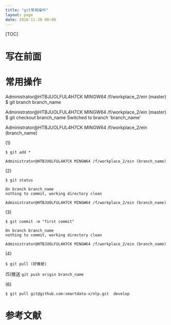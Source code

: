 ```yaml
---
title: "git常用操作"
layout: page
date: 2018-11-30 00:00
---
```

[TOC]

# 写在前面

# 常用操作

Administrator@HTBJUOLFUL4H7CK MINGW64 /f/workplace_2/ein (master)
$ git branch branch_name

Administrator@HTBJUOLFUL4H7CK MINGW64 /f/workplace_2/ein (master)
$ git checkout branch_name
Switched to branch 'branch_name'

Administrator@HTBJUOLFUL4H7CK MINGW64 /f/workplace_2/ein (branch_name)

(1)
```
$ git add *
```
	Administrator@HTBJUOLFUL4H7CK MINGW64 /f/workplace_2/ein (branch_name)

(2)
```
$ git status
```
	On branch branch_name
	nothing to commit, working directory clean

	Administrator@HTBJUOLFUL4H7CK MINGW64 /f/workplace_2/ein (branch_name)

(3)
```
$ git commit -m "first commit"
```
	On branch branch_name
	nothing to commit, working directory clean

	Administrator@HTBJUOLFUL4H7CK MINGW64 /f/workplace_2/ein (branch_name)
	
(4)
```
$ git pull (好像是)
```

(5)推送
	```
    git push origin branch_name
	```

(6)
```
$ git pull git@github.com:smartdata-x/nlp.git  develop
```



# 参考文献